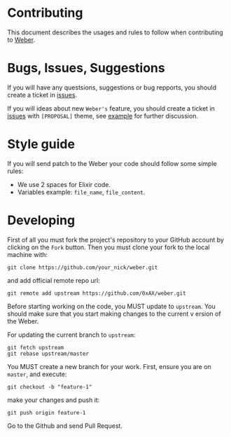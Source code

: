 Contributing
================

This document describes the usages and rules to follow when contributing
to [Weber](https://github.com/0xAX/weber).

Bugs, Issues, Suggestions
==========================

If you will have any questsions, suggestions or bug repports, you should
create a ticket in [issues](https://github.com/0xAX/weber/issues).

If you will ideas about new `Weber's` feature, you should create a ticket
in [issues](https://github.com/0xAX/weber/issues) with `[PROPOSAL]` theme,
see [example](https://github.com/0xAX/weber/issues/28) for further discussion.

Style guide
===================

If you will send patch to the Weber your code should follow some simple rules:

  * We use 2 spaces for Elixir code.
  * Variables example: `file_name`, `file_content`.

Developing
====================

First of all you must fork the project's repository to your GitHub account by 
clicking on the `Fork` button. Then you must clone your fork to the local machine
with:

```
git clone https://github.com/your_nick/weber.git
```

and add official remote repo  url:

```
git remote add upstream https://github.com/0xAX/weber.git
```

Before starting working on the code, you MUST update to `upstream`.
You should make sure that you start making changes to the current v
ersion of the Weber.

For updating the current branch to `upstream`:

```
git fetch upstream
git rebase upstream/master
```

You MUST create a new branch for your work. First, ensure you are on `master`,
and execute:

```
git checkout -b "feature-1"
```

make your changes and push it:

```
git push origin feature-1
```

Go to the Github and send Pull Request.